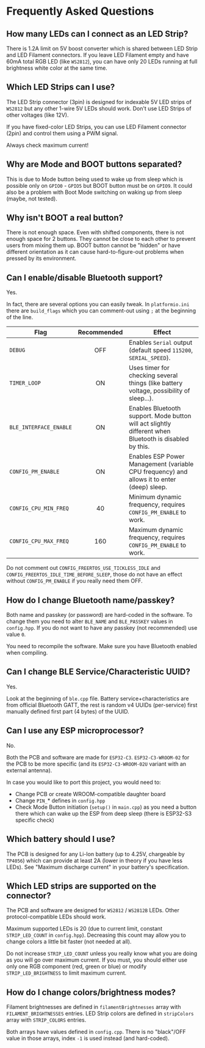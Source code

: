 # Frequently Asked Questions

## How many LEDs can I connect as an LED Strip?

There is 1.2A limit on 5V boost converter which is shared between LED Strip and LED Filament connectors.
If you leave LED Filament empty and have 60mA total RGB LED (like `WS2812`), you can have only 20 LEDs running at full brightness white color at the same time.

## Which LED Strips can I use?

The LED Strip connector (3pin) is designed for indexable 5V LED strips of `WS2812` but any other 1-wire 5V LEDs should work.
Don't use LED Strips of other voltages (like 12V).

If you have fixed-color LED Strips, you can use LED Filament connector (2pin) and control them using a PWM signal.

Always check maximum current!

## Why are Mode and BOOT buttons separated?

This is due to Mode button being used to wake up from sleep which is possible only on `GPIO0` - `GPIO5` but BOOT button must be on `GPIO9`.
It could also be a problem with Boot Mode switching on waking up from sleep (maybe, not tested).

## Why isn't BOOT a real button?

There is not enough space.
Even with shifted components, there is not enough space for 2 buttons.
They cannot be close to each other to prevent users from mixing them up.
BOOT button cannot be "hidden" or have different orientation as it can cause hard-to-figure-out problems when pressed by its environment.

## Can I enable/disable Bluetooth support?

Yes.

In fact, there are several options you can easily tweak.
In `platformio.ini` there are `build_flags` which you can comment-out using `;` at the beginning of the line.

| Flag                   | Recommended | Effect                                                                                                 |
|------------------------|:-----------:|--------------------------------------------------------------------------------------------------------|
| `DEBUG`                |     OFF     | Enables `Serial` output (default speed `115200`, `SERIAL_SPEED`).                                      |
| `TIMER_LOOP`           |     ON      | Uses timer for checking several things (like battery voltage, possibility of sleep...).                |
| `BLE_INTERFACE_ENABLE` |     ON      | Enables Bluetooth support. Mode button will act slightly different when Bluetooth is disabled by this. |
| `CONFIG_PM_ENABLE`     |     ON      | Enables ESP Power Management (variable CPU frequency) and allows it to enter (deep) sleep.             |
| `CONFIG_CPU_MIN_FREQ`  |     40      | Minimum dynamic frequency, requires `CONFIG_PM_ENABLE` to work.                                        |
| `CONFIG_CPU_MAX_FREQ`  |     160     | Maximum dynamic frequency, requires `CONFIG_PM_ENABLE` to work.                                        |

Do not comment out `CONFIG_FREERTOS_USE_TICKLESS_IDLE` and `CONFIG_FREERTOS_IDLE_TIME_BEFORE_SLEEP`, those do not have an effect without `CONFIG_PM_ENABLE` if you really need them OFF.

## How do I change Bluetooth name/passkey?

Both name and passkey (or password) are hard-coded in the software.
To change them you need to alter `BLE_NAME` and `BLE_PASSKEY` values in `config.hpp`.
If you do not want to have any passkey (not recommended) use value `0`.

You need to recompile the software.
Make sure you have Bluetooth enabled when compiling.

## Can I change BLE Service/Characteristic UUID?

Yes.

Look at the beginning of `ble.cpp` file.
Battery service+characteristics are from official Bluetooth GATT, the rest is random v4 UUIDs (per-service) first manually defined first part (4 bytes) of the UUID.

## Can I use any ESP microprocessor?

No.

Both the PCB and software are made for `ESP32-C3`.
`ESP32-C3-WROOM-02` for the PCB to be more specific (and its `ESP32-C3-WROOM-02U` variant with an external antenna).

In case you would like to port this project, you would need to:
- Change PCB or create WROOM-compatible daughter board
- Change `PIN_`* defines in `config.hpp`
- Check Mode Button initiation (`setup()` in `main.cpp`) as you need a button there which can wake up the ESP from deep sleep (there is ESP32-S3 specific check)

## Which battery should I use?

The PCB is designed for any Li-Ion battery (up to 4.25V, chargeable by `TP4056`) which can provide at least 2A (lower in theory if you have less LEDs).
See "Maximum discharge current" in your battery's specification.

## Which LED strips are supported on the connector?

The PCB and software are designed for `WS2812` / `WS2812B` LEDs.
Other protocol-compatible LEDs should work.

Maximum supported LEDs is 20 (due to current limit, constant `STRIP_LED_COUNT` in `config.hpp`).
Decreasing this count may allow you to change colors a little bit faster (not needed at all).

Do not increase `STRIP_LED_COUNT` unless you really know what you are doing as you will go over maximum current.
If you must, you should either use only one RGB component (red, green or blue) or modify `STRIP_LED_BRIGHTNESS` to limit maximum current.

## How do I change colors/brightness modes?

Filament brightnesses are defined in `filamentBrightnesses` array with `FILAMENT_BRIGHTNESSES` entries.
LED Strip colors are defined in `stripColors` array with `STRIP_COLORS` entries.

Both arrays have values defined in `config.cpp`.
There is no "black"/OFF value in those arrays, index `-1` is used instead (and hard-coded).
